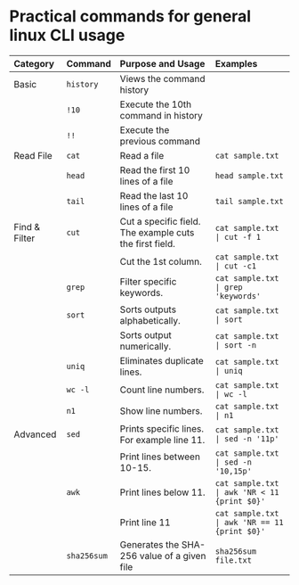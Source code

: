 # Practical commands for general linux CLI usage


|Category|Command|Purpose and Usage|Examples|
|:-------|:------|:----------------|:-------|
|Basic|`history`| Views the command history||
||`!10`| Execute the 10th command in history||
||`!!`|Execute the previous command||
|Read File|`cat`|Read a file|`cat sample.txt`|
||`head`|Read the first 10 lines of a file|`head sample.txt`|
||`tail`|Read the last 10 lines of a file|`tail sample.txt`|
|Find & Filter|`cut`|Cut a specific field. The example cuts the first field.|`cat sample.txt \| cut -f 1`|
|||Cut the 1st column.|`cat sample.txt \| cut -c1`|
||`grep`|Filter specific keywords.|`cat sample.txt \| grep 'keywords'`|
||`sort`|Sorts outputs alphabetically.|`cat sample.txt \| sort`|
|||Sorts output numerically.|`cat sample.txt \| sort -n`|
||`uniq`|Eliminates duplicate lines.|`cat sample.txt \| uniq`|
||`wc -l`|Count line numbers.|`cat sample.txt \| wc -l`|
||`n1`|Show line numbers.|`cat sample.txt \| n1`|
|Advanced|`sed`|Prints specific lines. For example line 11.|`cat sample.txt \| sed -n '11p'`|
|||Print lines between 10-15.|`cat sample.txt \| sed -n '10,15p'`|
||`awk`|Print lines below 11.|`cat sample.txt \| awk 'NR < 11 {print $0}'`|
|||Print line 11|`cat sample.txt \| awk 'NR == 11 {print $0}'`|
||`sha256sum`|Generates the SHA-256 value of a given file|`sha256sum file.txt`|
